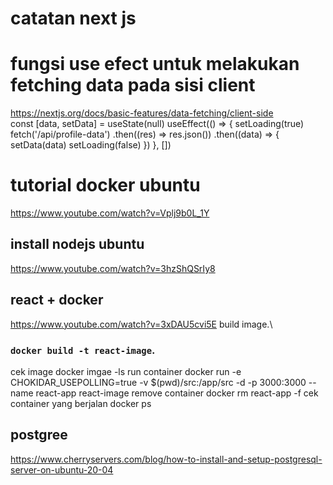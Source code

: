 # catatan next js
# fungsi use efect untuk melakukan fetching data pada sisi client <br>
 https://nextjs.org/docs/basic-features/data-fetching/client-side <br>
const [data, setData] = useState(null)
 useEffect(() => {
    setLoading(true)
    fetch('/api/profile-data')
      .then((res) => res.json())
      .then((data) => {
        setData(data)
        setLoading(false)
      })
  }, [])


# tutorial docker ubuntu
https://www.youtube.com/watch?v=Vplj9b0L_1Y
 ## install nodejs ubuntu
 https://www.youtube.com/watch?v=3hzShQSrIy8

## react + docker
https://www.youtube.com/watch?v=3xDAU5cvi5E
build image.\
### `docker build -t react-image`.
cek image
docker imgae -ls
run container
docker run -e CHOKIDAR_USEPOLLING=true -v $(pwd)/src:/app/src -d -p 3000:3000 --name react-app react-image
remove container
docker rm react-app -f
cek container yang berjalan
docker ps

## postgree
https://www.cherryservers.com/blog/how-to-install-and-setup-postgresql-server-on-ubuntu-20-04

